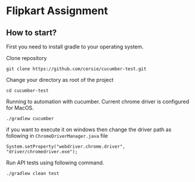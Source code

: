 # Flipkart Assignment

How to start?
------------
First you need to install gradle to your operating system.

Clone repository
````
git clone https://github.com/cersie/cucumber-test.git
````

Change your directory as root of the project
````
cd cucumber-test
````

Running to automation with cucumber. Current chrome driver is configured for MacOS.
````
./gradlew cucumber
````

if you want to execute it on windows then change the driver path as following in `ChromeDriverManager.java` file

```
System.setProperty("webdriver.chrome.driver", "driver/chromedriver.exe");
```

Run API tests using following command.
````
./gradlew clean test
````
